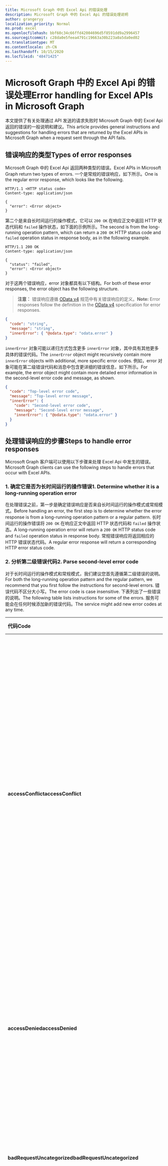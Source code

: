 ```yaml
---
title: Microsoft Graph 中的 Excel Api 的错误处理
description: Microsoft Graph 中的 Excel Api 的错误处理说明
author: grangeryy
localization_priority: Normal
ms.prod: excel
ms.openlocfilehash: bbf60c34c66ffd42004696d5f8591dd9a2996457
ms.sourcegitcommit: c28da0e5feea4791c19663a30b223a0a5da0ed02
ms.translationtype: MT
ms.contentlocale: zh-CN
ms.lasthandoff: 10/15/2020
ms.locfileid: "48471425"
---
```

# <a name="error-handling-for-excel-apis-in-microsoft-graph"></a><span data-ttu-id="72685-103">Microsoft Graph 中的 Excel Api 的错误处理</span><span class="sxs-lookup"><span data-stu-id="72685-103">Error handling for Excel APIs in Microsoft Graph</span></span>

<span data-ttu-id="72685-104">本文提供了有关处理通过 API 发送的请求失败时 Microsoft Graph 中的 Excel Api 返回的错误的一般说明和建议。</span><span class="sxs-lookup"><span data-stu-id="72685-104">This article provides general instructions and suggestions for handling errors that are returned by the Excel APIs in Microsoft Graph when a request sent through the API fails.</span></span>

## <a name="types-of-error-responses"></a><span data-ttu-id="72685-105">错误响应的类型</span><span class="sxs-lookup"><span data-stu-id="72685-105">Types of error responses</span></span>

<span data-ttu-id="72685-106">Microsoft Graph 中的 Excel Api 返回两种类型的错误。</span><span class="sxs-lookup"><span data-stu-id="72685-106">Excel APIs in Microsoft Graph return two types of errors.</span></span> <span data-ttu-id="72685-107">一个是常规的错误响应，如下所示。</span><span class="sxs-lookup"><span data-stu-id="72685-107">One is the regular error response, which looks like the following.</span></span>

```http
HTTP/1.1 <HTTP status code>
Content-type: application/json

{
  "error": <Error object>
}
```

<span data-ttu-id="72685-108">第二个是来自长时间运行的操作模式，它可以 `200 OK` 在响应正文中返回 HTTP 状态代码和 `failed` 操作状态，如下面的示例所示。</span><span class="sxs-lookup"><span data-stu-id="72685-108">The second is from the long-running operation pattern, which can return a `200 OK` HTTP status code and `failed` operation status in response body, as in the following example.</span></span>

```http
HTTP/1.1 200 OK
Content-type: application/json

{
  "status": "failed",
  "error": <Error object>
}
```

<span data-ttu-id="72685-109">对于这两个错误响应，error 对象都具有以下结构。</span><span class="sxs-lookup"><span data-stu-id="72685-109">For both of these error responses, the error object has the following structure.</span></span>

><span data-ttu-id="72685-110">**注意：** 错误响应遵循 [OData v4](https://docs.oasis-open.org/odata/odata-json-format/v4.0/os/odata-json-format-v4.0-os.html#_Toc372793091) 规范中有关错误响应的定义。</span><span class="sxs-lookup"><span data-stu-id="72685-110">**Note:** Error responses follow the definition in the [OData v4](https://docs.oasis-open.org/odata/odata-json-format/v4.0/os/odata-json-format-v4.0-os.html#_Toc372793091) specification for error responses.</span></span>

```json
{
  "code": "string",
  "message": "string",
  "innerError": { "@odata.type": "odata.error" }
}
```

<span data-ttu-id="72685-111">`innerError` 对象可能以递归方式包含更多 `innerError` 对象，其中具有其他更多具体的错误代码。</span><span class="sxs-lookup"><span data-stu-id="72685-111">The `innerError` object might recursively contain more `innerError` objects with additional, more specific error codes.</span></span> <span data-ttu-id="72685-112">例如，error 对象可能在第二级错误代码和消息中包含更详细的错误信息，如下所示。</span><span class="sxs-lookup"><span data-stu-id="72685-112">For example, the error object might contain more detailed error information in the second-level error code and message, as shown.</span></span>

```json
{
  "code": "Top-level error code",
  "message": "Top-level error message",
  "innerError": {
    "code": "Second-level error code",
    "message": "Second-level error message",
    "innerError": { "@odata.type": "odata.error" }
  }
}
```

## <a name="steps-to-handle-error-responses"></a><span data-ttu-id="72685-113">处理错误响应的步骤</span><span class="sxs-lookup"><span data-stu-id="72685-113">Steps to handle error responses</span></span>

<span data-ttu-id="72685-114">Microsoft Graph 客户端可以使用以下步骤来处理 Excel Api 中发生的错误。</span><span class="sxs-lookup"><span data-stu-id="72685-114">Microsoft Graph clients can use the following steps to handle errors that occur with Excel APIs.</span></span>

### <a name="1-determine-whether-it-is-a-long-running-operation-error"></a><span data-ttu-id="72685-115">1. 确定它是否为长时间运行的操作错误</span><span class="sxs-lookup"><span data-stu-id="72685-115">1. Determine whether it is a long-running operation error</span></span>

<span data-ttu-id="72685-116">在处理错误之前，第一步是确定错误响应是否来自长时间运行的操作模式或常规模式。</span><span class="sxs-lookup"><span data-stu-id="72685-116">Before handling an error, the first step is to determine whether the error response is from a long-running operation pattern or a regular pattern.</span></span> <span data-ttu-id="72685-117">长时间运行的操作错误将 `200 OK` 在响应正文中返回 HTTP 状态代码和 `failed` 操作状态。</span><span class="sxs-lookup"><span data-stu-id="72685-117">A long-running operation error will return a `200 OK` HTTP status code and `failed` operation status in response body.</span></span> <span data-ttu-id="72685-118">常规错误响应将返回相应的 HTTP 错误状态代码。</span><span class="sxs-lookup"><span data-stu-id="72685-118">A regular error response will return a corresponding HTTP error status code.</span></span> 

### <a name="2-parse-second-level-error-code"></a><span data-ttu-id="72685-119">2. 分析第二级错误代码</span><span class="sxs-lookup"><span data-stu-id="72685-119">2. Parse second-level error code</span></span>

<span data-ttu-id="72685-120">对于长时间运行的操作模式和常规模式，我们建议您首先遵循第二级错误的说明。</span><span class="sxs-lookup"><span data-stu-id="72685-120">For both the long-running operation pattern and the regular pattern, we recommend that you first follow the instructions for second-level errors.</span></span> <span data-ttu-id="72685-121">错误代码不区分大小写。</span><span class="sxs-lookup"><span data-stu-id="72685-121">The error code is case insensitive.</span></span> <span data-ttu-id="72685-122">下表列出了一些错误的说明。</span><span class="sxs-lookup"><span data-stu-id="72685-122">The following table lists instructions for some of the errors.</span></span> <span data-ttu-id="72685-123">服务可能会在任何时候添加新的错误代码。</span><span class="sxs-lookup"><span data-stu-id="72685-123">The service might add new error codes at any time.</span></span>

| <span data-ttu-id="72685-124">代码</span><span class="sxs-lookup"><span data-stu-id="72685-124">Code</span></span>                               | <span data-ttu-id="72685-125">说明</span><span class="sxs-lookup"><span data-stu-id="72685-125">Instructions</span></span>
|:-----------------------------------|:---------------------------------------------
| <span data-ttu-id="72685-126">**accessConflict**</span><span class="sxs-lookup"><span data-stu-id="72685-126">**accessConflict**</span></span>   | <span data-ttu-id="72685-127">失败的请求与访问工作簿的其他客户端冲突 (例如，另一个客户端锁定了工作簿以进行编辑) 。</span><span class="sxs-lookup"><span data-stu-id="72685-127">The failed request conflicts with other clients accessing the workbook (for example, another client has locked the workbook for edit).</span></span> <span data-ttu-id="72685-128">在解决冲突之前，Microsoft Graph 客户端不应重新发送失败的请求。</span><span class="sxs-lookup"><span data-stu-id="72685-128">The Microsoft Graph client is not expected to resend the failed request until the conflict is resolved.</span></span> <span data-ttu-id="72685-129">最终用户 xN 选择手动执行与 Excel Online 相同的操作，以获取有关冲突的更多详细信息。</span><span class="sxs-lookup"><span data-stu-id="72685-129">An end user xN choose to manually perform the same operations with Excel Online to get more details about the conflict.</span></span>
| <span data-ttu-id="72685-130">**accessDenied**</span><span class="sxs-lookup"><span data-stu-id="72685-130">**accessDenied**</span></span>   | <span data-ttu-id="72685-131">您无法执行请求的操作 (例如，对锁定的单元格) 执行更改。</span><span class="sxs-lookup"><span data-stu-id="72685-131">You cannot perform the requested operation (for example, performing changes to locked cells).</span></span> <span data-ttu-id="72685-132">Microsoft Graph 客户端不应重新发送失败的请求。</span><span class="sxs-lookup"><span data-stu-id="72685-132">The Microsoft Graph client is not expected to resend the failed request.</span></span>
| <span data-ttu-id="72685-133">**badRequestUncategorized**</span><span class="sxs-lookup"><span data-stu-id="72685-133">**badRequestUncategorized**</span></span>    | <span data-ttu-id="72685-134">在失败的请求中发现未指定的错误。</span><span class="sxs-lookup"><span data-stu-id="72685-134">An unspecified error is found in the failed request.</span></span> <span data-ttu-id="72685-135">Microsoft Graph 客户端不应重新发送失败的请求。</span><span class="sxs-lookup"><span data-stu-id="72685-135">The Microsoft Graph client is not expected to resend the failed request.</span></span>
| <span data-ttu-id="72685-136">**conflictUncategorized**</span><span class="sxs-lookup"><span data-stu-id="72685-136">**conflictUncategorized**</span></span>                   | <span data-ttu-id="72685-137">失败的请求与特定的服务器状态冲突。</span><span class="sxs-lookup"><span data-stu-id="72685-137">The failed request conflicts with certain server state.</span></span> <span data-ttu-id="72685-138">在解决冲突之前，Microsoft Graph 客户端不应重新发送失败的请求。</span><span class="sxs-lookup"><span data-stu-id="72685-138">The Microsoft Graph client is not expected to resend the failed request until the conflict is resolved.</span></span> <span data-ttu-id="72685-139">最终用户可以选择使用 Excel Online 手动执行相同的操作，以获取有关冲突的更多详细信息。</span><span class="sxs-lookup"><span data-stu-id="72685-139">An end user can choose to manually perform the same operations with Excel Online to get more details about the conflict.</span></span>
| <span data-ttu-id="72685-140">**filteredRangeConflict**</span><span class="sxs-lookup"><span data-stu-id="72685-140">**filteredRangeConflict**</span></span>                   | <span data-ttu-id="72685-141">操作失败，因为它与筛选的区域冲突。</span><span class="sxs-lookup"><span data-stu-id="72685-141">The operation failed because it conflicts with a filtered range.</span></span> <span data-ttu-id="72685-142">Microsoft Graph 客户端不应重新发送失败的请求。</span><span class="sxs-lookup"><span data-stu-id="72685-142">The Microsoft Graph client is not expected to resend the failed request.</span></span>
| <span data-ttu-id="72685-143">**forbiddenUncategorized**</span><span class="sxs-lookup"><span data-stu-id="72685-143">**forbiddenUncategorized**</span></span>                    | <span data-ttu-id="72685-144">不允许使用失败的请求。</span><span class="sxs-lookup"><span data-stu-id="72685-144">The failed request is not allowed.</span></span> <span data-ttu-id="72685-145">Microsoft Graph 客户端不应重新发送失败的请求。</span><span class="sxs-lookup"><span data-stu-id="72685-145">The Microsoft Graph client is not expected to resend the failed request.</span></span> <span data-ttu-id="72685-146">最终用户可以选择使用 Excel Online 手动执行相同的操作，以获取有关限制的更多详细信息。</span><span class="sxs-lookup"><span data-stu-id="72685-146">An end user can choose to manually perform the same operations with Excel Online to get more details about the restrictions.</span></span>
| <span data-ttu-id="72685-147">**gatewayTimeoutUncategorized**</span><span class="sxs-lookup"><span data-stu-id="72685-147">**gatewayTimeoutUncategorized**</span></span>         | <span data-ttu-id="72685-148">服务无法在时间限制内完成请求。</span><span class="sxs-lookup"><span data-stu-id="72685-148">The service wasn’t able to complete the request within the time limit.</span></span>
| <span data-ttu-id="72685-149">**generalException**</span><span class="sxs-lookup"><span data-stu-id="72685-149">**generalException**</span></span>         | <span data-ttu-id="72685-150">处理请求时出现内部错误。</span><span class="sxs-lookup"><span data-stu-id="72685-150">An internal error occurred while processing the request.</span></span> <span data-ttu-id="72685-151">Microsoft Graph 客户端不应重新发送失败的请求。</span><span class="sxs-lookup"><span data-stu-id="72685-151">The Microsoft Graph client is not expected to resend the failed request.</span></span>
| <span data-ttu-id="72685-152">**insertDeleteConflict**</span><span class="sxs-lookup"><span data-stu-id="72685-152">**insertDeleteConflict**</span></span>         | <span data-ttu-id="72685-153">尝试的插入或删除操作导致冲突。</span><span class="sxs-lookup"><span data-stu-id="72685-153">The insert or delete operation attempted resulted in a conflict.</span></span> <span data-ttu-id="72685-154">Microsoft Graph 客户端不应重新发送失败的请求。</span><span class="sxs-lookup"><span data-stu-id="72685-154">The Microsoft Graph client is not expected to resend the failed request.</span></span>
| <span data-ttu-id="72685-155">**internalServerErrorUncategorized**</span><span class="sxs-lookup"><span data-stu-id="72685-155">**internalServerErrorUncategorized**</span></span>       | <span data-ttu-id="72685-156">发生未指定错误。</span><span class="sxs-lookup"><span data-stu-id="72685-156">An unspecified error has occurred.</span></span> <span data-ttu-id="72685-157">Microsoft Graph 客户端不应重新发送失败的请求。</span><span class="sxs-lookup"><span data-stu-id="72685-157">The Microsoft Graph client is not expected to resend the failed request.</span></span> <span data-ttu-id="72685-158">如果在失败请求中指定会话，则不需要对会话进行进一步的访问。</span><span class="sxs-lookup"><span data-stu-id="72685-158">If a session is specified in the failed request, further access to the session is not expected either.</span></span>
| <span data-ttu-id="72685-159">**invalidArgument**</span><span class="sxs-lookup"><span data-stu-id="72685-159">**invalidArgument**</span></span>         | <span data-ttu-id="72685-160">自变量无效、缺少或格式不正确。</span><span class="sxs-lookup"><span data-stu-id="72685-160">The argument is invalid or missing or has an incorrect format.</span></span> <span data-ttu-id="72685-161">Microsoft Graph 客户端不应重新发送失败的请求。</span><span class="sxs-lookup"><span data-stu-id="72685-161">The Microsoft Graph client is not expected to resend the failed request.</span></span>
| <span data-ttu-id="72685-162">**invalidReference**</span><span class="sxs-lookup"><span data-stu-id="72685-162">**invalidReference**</span></span>         | <span data-ttu-id="72685-163">此引用对于当前操作无效。</span><span class="sxs-lookup"><span data-stu-id="72685-163">This reference is not valid for the current operation.</span></span> <span data-ttu-id="72685-164">Microsoft Graph 客户端不应重新发送失败的请求。</span><span class="sxs-lookup"><span data-stu-id="72685-164">The Microsoft Graph client is not expected to resend the failed request.</span></span>
| <span data-ttu-id="72685-165">**invalidSessionAccessConflict**</span><span class="sxs-lookup"><span data-stu-id="72685-165">**invalidSessionAccessConflict**</span></span>             | <span data-ttu-id="72685-166">由于与正在访问工作簿的其他客户端发生冲突，请求中指定的会话无效 (例如，另一个客户端已锁定工作簿以进行编辑) 。</span><span class="sxs-lookup"><span data-stu-id="72685-166">The session specified in the request is invalid due to conflicts with other clients that are accessing the workbook (for example, another client has locked the workbook for edit).</span></span> <span data-ttu-id="72685-167">对失败的请求中指定的会话的进一步访问不是预期的。</span><span class="sxs-lookup"><span data-stu-id="72685-167">Further access to the session specified in the failed request is not expected.</span></span> <span data-ttu-id="72685-168">在解决冲突之前，不应在 **createSession** 请求中重新创建会话。</span><span class="sxs-lookup"><span data-stu-id="72685-168">Recreating sessions with the same **createSession** request is not expected until the conflict is resolved.</span></span> <span data-ttu-id="72685-169">在不同的 **createSession** 请求中重新创建会话可能会或可能不会成功。</span><span class="sxs-lookup"><span data-stu-id="72685-169">Recreating sessions with a different **createSession** request might or might not succeed.</span></span> <span data-ttu-id="72685-170">最终用户可以选择使用 Excel Online 手动执行相同的操作，以获取有关冲突的更多详细信息。</span><span class="sxs-lookup"><span data-stu-id="72685-170">An end user can choose to manually perform the same operations with Excel Online to get more details about the conflict.</span></span>
| <span data-ttu-id="72685-171">**invalidSessionAuthentication**</span><span class="sxs-lookup"><span data-stu-id="72685-171">**invalidSessionAuthentication**</span></span>         | <span data-ttu-id="72685-172">由于身份验证错误，请求中指定的会话无效。</span><span class="sxs-lookup"><span data-stu-id="72685-172">The session specified in the request is invalid due to an authentication error.</span></span> <span data-ttu-id="72685-173">对失败的请求中指定的会话的进一步访问不是预期的。</span><span class="sxs-lookup"><span data-stu-id="72685-173">Further access to the session specified in the failed request is not expected.</span></span> <span data-ttu-id="72685-174">在提供适当的身份验证信息之前，不应使用相同的 **createSession** 请求重新创建会话。</span><span class="sxs-lookup"><span data-stu-id="72685-174">Recreating sessions with the same **createSession** request is not expected until appropriate authentication information is provided.</span></span>
| <span data-ttu-id="72685-175">**invalidSessionNotFound**</span><span class="sxs-lookup"><span data-stu-id="72685-175">**invalidSessionNotFound**</span></span>         | <span data-ttu-id="72685-176">请求中指定的会话无效，因为找不到工作簿。</span><span class="sxs-lookup"><span data-stu-id="72685-176">The session specified in the request is invalid because the workbook can’t be found.</span></span> <span data-ttu-id="72685-177">对失败的请求中指定的会话的进一步访问不是预期的。</span><span class="sxs-lookup"><span data-stu-id="72685-177">Further access to the session specified in the failed request is not expected.</span></span> <span data-ttu-id="72685-178">不应使用相同的 **createSession** 请求重新创建会话。</span><span class="sxs-lookup"><span data-stu-id="72685-178">Recreating sessions with the same **createSession** request is not expected.</span></span>
| <span data-ttu-id="72685-179">**invalidSessionReCreatable**</span><span class="sxs-lookup"><span data-stu-id="72685-179">**invalidSessionReCreatable**</span></span>             | <span data-ttu-id="72685-180">请求中指定的会话不存在或因暂时性错误而无效。</span><span class="sxs-lookup"><span data-stu-id="72685-180">The session specified in the request does not exist or is invalid due to a transient error.</span></span> <span data-ttu-id="72685-181">Microsoft Graph 客户端可以尝试重新创建会话并恢复工作。</span><span class="sxs-lookup"><span data-stu-id="72685-181">The Microsoft Graph client can try to recreate a session and resume the work.</span></span> <span data-ttu-id="72685-182">对失败的请求中指定的会话的进一步访问不是预期的。</span><span class="sxs-lookup"><span data-stu-id="72685-182">Further access to the session specified in the failed request is not expected.</span></span>
| <span data-ttu-id="72685-183">**invalidSessionRestricted**</span><span class="sxs-lookup"><span data-stu-id="72685-183">**invalidSessionRestricted**</span></span>          | <span data-ttu-id="72685-184">由于服务配置或限制，在请求中指定的会话无效。</span><span class="sxs-lookup"><span data-stu-id="72685-184">The session specified in the request is invalid due to service configurations or restrictions.</span></span> <span data-ttu-id="72685-185">对失败的请求中指定的会话的进一步访问不是预期的。</span><span class="sxs-lookup"><span data-stu-id="72685-185">Further access to the session specified in the failed request is not expected.</span></span> <span data-ttu-id="72685-186">在阻止请求的限制或配置发生更改之前，不应使用相同的 **createSession** 请求重新创建会话。</span><span class="sxs-lookup"><span data-stu-id="72685-186">Recreating sessions with the same **createSession** request is not expected until the restrictions or configurations blocking the request changes.</span></span> <span data-ttu-id="72685-187">在不同的 **createSession** 请求中重新创建会话可能会或可能不会成功。</span><span class="sxs-lookup"><span data-stu-id="72685-187">Recreating sessions with a different **createSession** request might or might not succeed.</span></span> <span data-ttu-id="72685-188">最终用户可以选择使用 Excel Online 手动执行相同的操作，以获取限制的更多详细信息。</span><span class="sxs-lookup"><span data-stu-id="72685-188">An end user can choose to manually perform the same operations with Excel Online to get more details of the restrictions.</span></span>
| <span data-ttu-id="72685-189">**invalidSessionUnexpected**</span><span class="sxs-lookup"><span data-stu-id="72685-189">**invalidSessionUnexpected**</span></span>                | <span data-ttu-id="72685-190">由于意外问题，请求中指定的会话无效。</span><span class="sxs-lookup"><span data-stu-id="72685-190">The session specified in the request is invalid due to an unexpected issue.</span></span> <span data-ttu-id="72685-191">对失败的请求中指定的会话的进一步访问不是预期的。</span><span class="sxs-lookup"><span data-stu-id="72685-191">Further access to the session specified in the failed request is not expected.</span></span> <span data-ttu-id="72685-192">不应使用相同的 **createSession** 请求重新创建会话。</span><span class="sxs-lookup"><span data-stu-id="72685-192">Recreating sessions with the same **createSession** request is not expected.</span></span> <span data-ttu-id="72685-193">在不同的 **createSession** 请求中重新创建会话可能会或可能不会成功。</span><span class="sxs-lookup"><span data-stu-id="72685-193">Recreating sessions with a different **createSession** request might or might not succeed.</span></span>
| <span data-ttu-id="72685-194">**invalidSessionUnsupportedWorkbook**</span><span class="sxs-lookup"><span data-stu-id="72685-194">**invalidSessionUnsupportedWorkbook**</span></span>              | <span data-ttu-id="72685-195">请求中指定的会话无效，因为工作簿包含不受支持的功能或超出了大小限制。</span><span class="sxs-lookup"><span data-stu-id="72685-195">The session specified in the request is invalid because the workbook contains unsupported features or exceeds the size limit.</span></span> <span data-ttu-id="72685-196">通常情况下，其他访问工作簿的客户端会引入不受支持的因素。</span><span class="sxs-lookup"><span data-stu-id="72685-196">Usually the unsupported factors are introduced by another client accessing the workbook.</span></span> <span data-ttu-id="72685-197">对失败的请求中指定的会话的进一步访问不是预期的。</span><span class="sxs-lookup"><span data-stu-id="72685-197">Further access to the session specified in the failed request is not expected.</span></span> <span data-ttu-id="72685-198">在删除不受支持的因素之前，不应使用相同的 **createSession** 请求重新创建会话。</span><span class="sxs-lookup"><span data-stu-id="72685-198">Recreating sessions with the same **createSession** request is not expected until the unsupported factors are removed.</span></span> <span data-ttu-id="72685-199">在不同的 createSession 请求中重新创建会话可能会或可能不会成功。</span><span class="sxs-lookup"><span data-stu-id="72685-199">Recreating sessions with a different createSession request might or might not succeed.</span></span> <span data-ttu-id="72685-200">最终用户可以选择使用 Excel Online 手动执行相同的操作，以获取不受支持的因素的更多详细信息，或使用工作簿可能受支持的 Excel 桌面。</span><span class="sxs-lookup"><span data-stu-id="72685-200">An end user can choose to manually perform the same operations with Excel Online to get more details of the unsupported factors, or with Excel Desktop where the workbook might be supported.</span></span>
| <span data-ttu-id="72685-201">**itemAlreadyExists**</span><span class="sxs-lookup"><span data-stu-id="72685-201">**itemAlreadyExists**</span></span>         | <span data-ttu-id="72685-202">所创建的资源已存在。</span><span class="sxs-lookup"><span data-stu-id="72685-202">The resource being created already exists.</span></span> <span data-ttu-id="72685-203">Microsoft Graph 客户端不应重新发送失败的请求。</span><span class="sxs-lookup"><span data-stu-id="72685-203">The Microsoft Graph client is not expected to resend the failed request.</span></span>
| <span data-ttu-id="72685-204">**itemNotFound**</span><span class="sxs-lookup"><span data-stu-id="72685-204">**itemNotFound**</span></span>         | <span data-ttu-id="72685-205">所请求的资源不存在。</span><span class="sxs-lookup"><span data-stu-id="72685-205">The requested resource doesn't exist.</span></span> <span data-ttu-id="72685-206">Microsoft Graph 客户端不应重新发送失败的请求。</span><span class="sxs-lookup"><span data-stu-id="72685-206">The Microsoft Graph client is not expected to resend the failed request.</span></span>
| <span data-ttu-id="72685-207">**methodNotAllowed**</span><span class="sxs-lookup"><span data-stu-id="72685-207">**methodNotAllowed**</span></span>         | <span data-ttu-id="72685-208">该资源上不允许请求中指定的 HTTP 方法。</span><span class="sxs-lookup"><span data-stu-id="72685-208">The HTTP method specified in the request is not allowed on the resource.</span></span> <span data-ttu-id="72685-209">Microsoft Graph 客户端不应重新发送失败的请求。</span><span class="sxs-lookup"><span data-stu-id="72685-209">The Microsoft Graph client is not expected to resend the failed request.</span></span>
| <span data-ttu-id="72685-210">**methodNotAllowedUncategorized**</span><span class="sxs-lookup"><span data-stu-id="72685-210">**methodNotAllowedUncategorized**</span></span>              | <span data-ttu-id="72685-211">该资源上不允许请求中指定的 HTTP 方法。</span><span class="sxs-lookup"><span data-stu-id="72685-211">The HTTP method specified in the request is not allowed on the resource.</span></span> <span data-ttu-id="72685-212">Microsoft Graph 客户端不应重新发送失败的请求。</span><span class="sxs-lookup"><span data-stu-id="72685-212">The Microsoft Graph client is not expected to resend the failed request.</span></span>
| <span data-ttu-id="72685-213">**nonBlankCellOffSheet**</span><span class="sxs-lookup"><span data-stu-id="72685-213">**nonBlankCellOffSheet**</span></span>         | <span data-ttu-id="72685-214">无法插入新单元格，因为它会将非空单元格推送到工作表的末尾。</span><span class="sxs-lookup"><span data-stu-id="72685-214">Can't insert new cells because it would push non-empty cells off the end of the worksheet.</span></span> <span data-ttu-id="72685-215">Microsoft Graph 客户端不应重新发送失败的请求。</span><span class="sxs-lookup"><span data-stu-id="72685-215">The Microsoft Graph client is not expected to resend the failed request.</span></span>
| <span data-ttu-id="72685-216">**notFoundUncategorized**</span><span class="sxs-lookup"><span data-stu-id="72685-216">**notFoundUncategorized**</span></span>             | <span data-ttu-id="72685-217">找不到请求的资源。</span><span class="sxs-lookup"><span data-stu-id="72685-217">The requested resource cannot be found.</span></span> <span data-ttu-id="72685-218">Microsoft Graph 客户端不应重新发送失败的请求。</span><span class="sxs-lookup"><span data-stu-id="72685-218">The Microsoft Graph client is not expected to resend the failed request.</span></span>
| <span data-ttu-id="72685-219">**notImplementedUncategorized**</span><span class="sxs-lookup"><span data-stu-id="72685-219">**notImplementedUncategorized**</span></span>            | <span data-ttu-id="72685-220">当前未实现请求的功能。</span><span class="sxs-lookup"><span data-stu-id="72685-220">The requested feature is not currently implemented.</span></span> <span data-ttu-id="72685-221">Microsoft Graph 客户端不应重新发送失败的请求。</span><span class="sxs-lookup"><span data-stu-id="72685-221">The Microsoft Graph client is not expected to resend the failed request.</span></span>
| <span data-ttu-id="72685-222">**payloadTooLargeUncategorized**</span><span class="sxs-lookup"><span data-stu-id="72685-222">**payloadTooLargeUncategorized**</span></span>              | <span data-ttu-id="72685-223">请求负载超过了大小限制。</span><span class="sxs-lookup"><span data-stu-id="72685-223">The request payload exceeds the size limit.</span></span> <span data-ttu-id="72685-224">Microsoft Graph 客户端不应重新发送失败的请求。</span><span class="sxs-lookup"><span data-stu-id="72685-224">The Microsoft Graph client is not expected to resend the failed request.</span></span>
| <span data-ttu-id="72685-225">**rangeExceedsLimit**</span><span class="sxs-lookup"><span data-stu-id="72685-225">**rangeExceedsLimit**</span></span>         | <span data-ttu-id="72685-226">范围中的单元格计数已超过支持的最大数量。</span><span class="sxs-lookup"><span data-stu-id="72685-226">The cell count in range has exceeded the maximum supported number.</span></span> <span data-ttu-id="72685-227">Microsoft Graph 客户端可以尝试发送较小范围大小的请求。</span><span class="sxs-lookup"><span data-stu-id="72685-227">The Microsoft Graph client can try to send a request with smaller range size.</span></span>
| <span data-ttu-id="72685-228">**requestAborted**</span><span class="sxs-lookup"><span data-stu-id="72685-228">**requestAborted**</span></span>         | <span data-ttu-id="72685-229">请求在运行时被中止，这通常是由工作簿中的函数计算长时间而引起的。</span><span class="sxs-lookup"><span data-stu-id="72685-229">The request was aborted during run time, which was usually caused by long time calculation from functions in the workbook.</span></span> <span data-ttu-id="72685-230">Microsoft Graph 客户端不应重新发送失败的请求。</span><span class="sxs-lookup"><span data-stu-id="72685-230">The Microsoft Graph client is not expected to resend the failed request.</span></span>
| <span data-ttu-id="72685-231">**serviceUnavailableUncategorized**</span><span class="sxs-lookup"><span data-stu-id="72685-231">**serviceUnavailableUncategorized**</span></span>      | <span data-ttu-id="72685-232">服务暂时不可用或已重载。</span><span class="sxs-lookup"><span data-stu-id="72685-232">The service is temporarily unavailable or is overloaded.</span></span> <span data-ttu-id="72685-233">Microsoft Graph 客户端在指定的 cooldown 持续时间通过之前，不应重新发送失败的请求。</span><span class="sxs-lookup"><span data-stu-id="72685-233">The Microsoft Graph client is not expected to resend the failed request until the specified cooldown duration passes.</span></span>
| <span data-ttu-id="72685-234">**tooManyRequestsUncategorized**</span><span class="sxs-lookup"><span data-stu-id="72685-234">**tooManyRequestsUncategorized**</span></span>             | <span data-ttu-id="72685-235">失败的请求超出了特定频率限制。</span><span class="sxs-lookup"><span data-stu-id="72685-235">The failed request exceeds certain frequency limitation.</span></span> <span data-ttu-id="72685-236">Microsoft Graph 客户端在指定的 cooldown 持续时间通过之前，不应重新发送失败的请求。</span><span class="sxs-lookup"><span data-stu-id="72685-236">The Microsoft Graph client is not expected to resend the failed request until the specified cooldown duration passes.</span></span>
| <span data-ttu-id="72685-237">**transientFailure**</span><span class="sxs-lookup"><span data-stu-id="72685-237">**transientFailure**</span></span>           | <span data-ttu-id="72685-238">由于暂时性错误，请求失败。</span><span class="sxs-lookup"><span data-stu-id="72685-238">The request failed due to a transient error.</span></span> <span data-ttu-id="72685-239">Microsoft Graph 客户端在指定的 cooldown 持续时间通过之前，不应重新发送失败的请求。</span><span class="sxs-lookup"><span data-stu-id="72685-239">The Microsoft Graph client is not expected to resend the failed request until the specified cooldown duration passes.</span></span>
| <span data-ttu-id="72685-240">**unauthorizedUncategorized**</span><span class="sxs-lookup"><span data-stu-id="72685-240">**unauthorizedUncategorized**</span></span>         | <span data-ttu-id="72685-241">资源所需的身份验证信息缺少或无效。</span><span class="sxs-lookup"><span data-stu-id="72685-241">Required authentication information for the resource is either missing or invalid.</span></span> <span data-ttu-id="72685-242">Microsoft Graph 客户端不应重新发送失败的请求。</span><span class="sxs-lookup"><span data-stu-id="72685-242">The Microsoft Graph client is not expected to resend the failed request.</span></span>
| <span data-ttu-id="72685-243">**unsupportedOperation**</span><span class="sxs-lookup"><span data-stu-id="72685-243">**unsupportedOperation**</span></span>         | <span data-ttu-id="72685-244">不支持正在尝试的操作。</span><span class="sxs-lookup"><span data-stu-id="72685-244">The operation being attempted is not supported.</span></span> <span data-ttu-id="72685-245">Microsoft Graph 客户端不应重新发送失败的请求。</span><span class="sxs-lookup"><span data-stu-id="72685-245">The Microsoft Graph client is not expected to resend the failed request.</span></span>
| <span data-ttu-id="72685-246">**unsupportedWorkbook**</span><span class="sxs-lookup"><span data-stu-id="72685-246">**unsupportedWorkbook**</span></span>         | <span data-ttu-id="72685-247">请求失败。</span><span class="sxs-lookup"><span data-stu-id="72685-247">The request failed.</span></span> <span data-ttu-id="72685-248">工作簿包含不受支持的功能，或超出大小限制。</span><span class="sxs-lookup"><span data-stu-id="72685-248">The workbook contains unsupported features or exceeds the size limit.</span></span> <span data-ttu-id="72685-249">Microsoft Graph 客户端不应重新发送失败的请求，直到删除不受支持的因素。</span><span class="sxs-lookup"><span data-stu-id="72685-249">The Microsoft Graph client is not expected to resend the failed request until the unsupported factors are removed.</span></span>

><span data-ttu-id="72685-250">**注意：** 对于常规模式，失败的请求被定义为与响应对应的请求。</span><span class="sxs-lookup"><span data-stu-id="72685-250">**Note:** For the regular pattern, the failed request is defined as the request corresponding to the response.</span></span> <span data-ttu-id="72685-251">对于长时间运行的操作模式，失败的请求是触发失败操作的请求。</span><span class="sxs-lookup"><span data-stu-id="72685-251">For the long-running operation pattern, the failed request is the one that triggers the failed operation.</span></span>

### <a name="3-parse-the-top-level-error-code"></a><span data-ttu-id="72685-252">3. 分析顶级错误代码</span><span class="sxs-lookup"><span data-stu-id="72685-252">3. Parse the top-level error code</span></span>

<span data-ttu-id="72685-253">如果在 " [详细错误代码](workbook-error-codes.md#detailed-error-code) " 主题中找不到列出的二级错误代码，我们建议您按照针对顶级错误提供的说明操作。</span><span class="sxs-lookup"><span data-stu-id="72685-253">If you can't find the second-level error code listed in the [Detailed error codes](workbook-error-codes.md#detailed-error-code) topic, we recommend that you follow the instructions provided for top-level errors.</span></span> <span data-ttu-id="72685-254">顶级错误代码绑定到状态代码，您可以根据相应的状态代码采取措施。</span><span class="sxs-lookup"><span data-stu-id="72685-254">The top-level error codes are bound to the status code and you can take action according to the corresponding status codes.</span></span> <span data-ttu-id="72685-255">有关顶级错误代码和消息的详细信息，请参阅 [错误代码](workbook-error-codes.md#error-code)。</span><span class="sxs-lookup"><span data-stu-id="72685-255">For details about top-level error codes and messages, see [Error codes](workbook-error-codes.md#error-code).</span></span>

### <a name="4-parse-the-status-code"></a><span data-ttu-id="72685-256">4. 分析状态代码</span><span class="sxs-lookup"><span data-stu-id="72685-256">4. Parse the status code</span></span>

<span data-ttu-id="72685-257">如果您遇到的错误代码不在第二级列表或顶级列表中，我们建议您根据 HTTP 状态代码执行操作。</span><span class="sxs-lookup"><span data-stu-id="72685-257">If the error code you encounter is not in the second-level list or the top-level list, we recommend that you take action according to the HTTP status code.</span></span>

### <a name="5-error-recovery-cooldown"></a><span data-ttu-id="72685-258">5. 错误恢复 cooldown</span><span class="sxs-lookup"><span data-stu-id="72685-258">5. Error recovery cooldown</span></span>

<span data-ttu-id="72685-259">对于常规模式中的某些响应，可以通过标头提供恢复 cooldown 持续时间（以秒为单位） `Retry-After` 。</span><span class="sxs-lookup"><span data-stu-id="72685-259">For some of the responses in the regular pattern, a recovery cooldown duration in seconds might be provided via a `Retry-After` header.</span></span> <span data-ttu-id="72685-260">当存在恢复 cooldown 持续时间时，Microsoft Graph 客户端不会在指定的持续时间通过之前发送任何后续请求。</span><span class="sxs-lookup"><span data-stu-id="72685-260">When a recovery cooldown duration is present, the Microsoft Graph client is not expected to send any followup requests before the specified duration passes.</span></span>

## <a name="special-case-handling"></a><span data-ttu-id="72685-261">特殊情况处理</span><span class="sxs-lookup"><span data-stu-id="72685-261">Special case handling</span></span>

<span data-ttu-id="72685-262">对于 [sessionful 请求](excel-manage-sessions.md#request-types)，如果遇到 `502/badGateway` 或 `503/serviceUnavailable` 错误，则在 [详细错误](workbook-error-codes.md#detailed-error-code)代码中列出二级错误代码时，分析第二级代码并按照相应的说明进行操作; 否则，我们 reconmmend 将直接重新创建会话。</span><span class="sxs-lookup"><span data-stu-id="72685-262">For [sessionful requests](excel-manage-sessions.md#request-types), if you encounter a `502/badGateway` or `503/serviceUnavailable` error, when a second-level error code is listed in [Detailed error codes](workbook-error-codes.md#detailed-error-code), parse the second-level code and follow the corresponding instructions; otherwise, we reconmmend that you recreate the session directly.</span></span>
<!-- {
  "type": "#page.annotation",
  "description": "Error handling in Excel Graph.",
  "keywords": "error response, error object, error codes, innerError, error handling",
  "section": "documentation",
  "tocPath": ""
} -->
